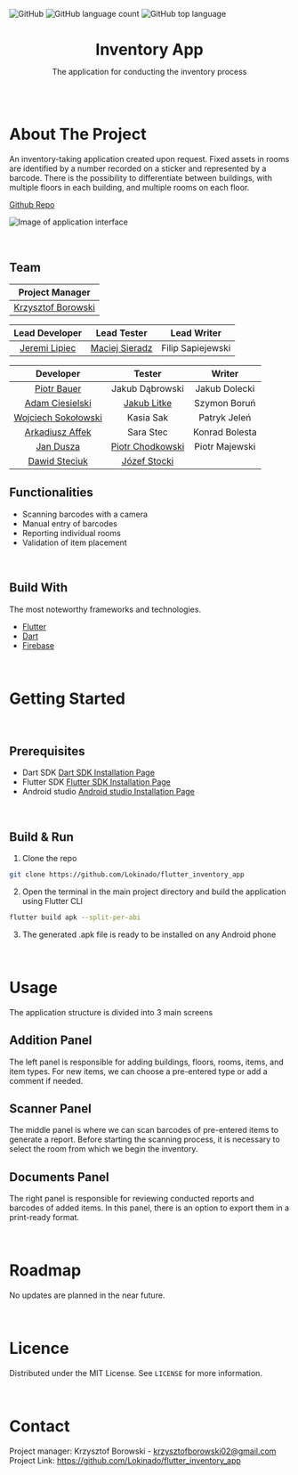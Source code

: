 <!--
+++
author = "Józef Stocki"
title = "Flutter Inventory App"
date = "2023-06-13"
description = "The application for conducting the inventory process."
summary = "The application for conducting the inventory process."
draft="false"
tags = [
    "android", 
    "dart",
    "nosql",
]
categories = [
    "mobile",
    "full stack",
    "group project"
]
+++
-->

![GitHub](https://img.shields.io/github/license/Lokinado/flutter_inventory_app?style=for-the-badge)
![GitHub language count](https://img.shields.io/github/languages/count/Lokinado/flutter_inventory_app?style=for-the-badge)
![GitHub top language](https://img.shields.io/github/languages/top/Lokinado/flutter_inventory_app?style=for-the-badge)

<p align="center">
    <h1 align="center" style="border-bottom: none; margin-bottom: 0">
        <strong>
            Inventory App
        </strong>
    </h1>

  <p align="center">
    The application for conducting the inventory process
    <br />
    <!--
    <a href="DEMO LINK"><strong>View Demo»</strong></a>
    -->
  </p>
</p>

<br><br>

# About The Project
An inventory-taking application created upon request. Fixed assets in rooms are identified by a number recorded on a sticker and represented by a barcode. There is the possibility to differentiate between buildings, with multiple floors in each building, and multiple rooms on each floor.

[Github Repo](https://github.com/Lokinado/flutter_inventory_app)

![Image of application interface](https://raw.githubusercontent.com/Lokinado/flutter_inventory_app/main/Images/img.png "Interface!")

<br>

## Team
| **Project Manager** |
|:----------------------:|
|   [Krzysztof Borowski](https://github.com/Lokinado)   |

| **Lead Developer** | **Lead Tester** |  **Lead Writer**  |
|:------------------:|:---------------:|:-----------------:|
|    [Jeremi Lipiec](https://github.com/JeremiLipiec)   |  [Maciej Sieradz](https://github.com/MaciejSieradz) | Filip Sapiejewski |

|    **Developer**    |    **Tester**    |   **Writer**   |
|:-------------------:|:----------------:|:--------------:|
|     [Piotr Bauer](https://github.com/Bauero)     |  Jakub Dąbrowski |  Jakub Dolecki |
|   [Adam Ciesielski](https://github.com/AdamCI3)   |    [Jakub Litke](https://github.com/Litas0)   |  Szymon Boruń  |
| [Wojciech Sokołowski](https://github.com/Sokulele) |     Kasia Sak    |  Patryk Jeleń  |
|   [Arkadiusz Affek](https://github.com/ArekAff)   |     Sara Stec    | Konrad Bolesta |
|      [Jan Dusza](https://github.com/J-Dusza)      | [Piotr Chodkowski](https://github.com/piochod) | Piotr Majewski |
|    [Dawid Steciuk](https://github.com/Szyno9)    |   [Józef Stocki](https://github.com/4Maksio)   |                |

## Functionalities
- Scanning barcodes with a camera
- Manual entry of barcodes
- Reporting individual rooms
- Validation of item placement

<br>

## Build With
The most noteworthy frameworks and technologies.
* [Flutter](https://flutter.dev/)
* [Dart](https://dart.dev/)
* [Firebase](https://firebase.google.com/)

<br>

# Getting Started

<br>

## Prerequisites
* Dart SDK [Dart SDK Installation Page](https://dart.dev/get-dart)
* Flutter SDK [Flutter SDK Installation Page](https://docs.flutter.dev/get-started/install)
* Android studio [Android studio Installation Page](https://docs.flutter.dev/get-started/install)

<br>

## Build & Run
1. Clone the repo
```sh
git clone https://github.com/Lokinado/flutter_inventory_app
```
2. Open the terminal in the main project directory and build the application using Flutter CLI
```sh
flutter build apk --split-per-abi
```
3. The generated .apk file is ready to be installed on any Android phone

<br>

# Usage
The application structure is divided into 3 main screens

## Addition Panel
The left panel is responsible for adding buildings, floors, rooms, items, and item types. For new items, we can choose a pre-entered type or add a comment if needed.

## Scanner Panel
The middle panel is where we can scan barcodes of pre-entered items to generate a report. Before starting the scanning process, it is necessary to select the room from which we begin the inventory.

## Documents Panel
The right panel is responsible for reviewing conducted reports and barcodes of added items. In this panel, there is an option to export them in a print-ready format.

<br>

# Roadmap
No updates are planned in the near future.

<br>

# Licence
Distributed under the MIT License. See `LICENSE` for more information.

<br>

# Contact
Project manager: Krzysztof Borowski - krzysztofborowski02@gmail.com
<br> 
Project Link: https://github.com/Lokinado/flutter_inventory_app
